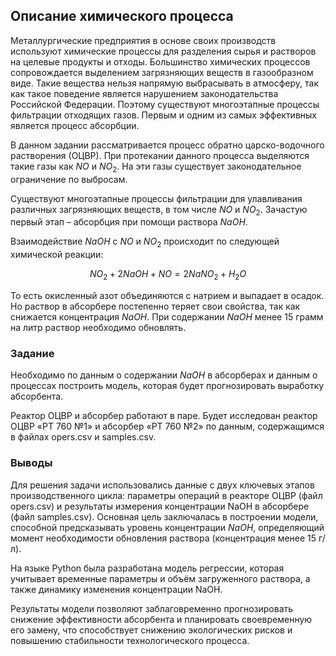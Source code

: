 ## Описание химического процесса
Металлургические предприятия в основе своих производств используют химические процессы для разделения сырья и растворов на целевые продукты и отходы. Большинство химических процессов сопровождается выделением загрязняющих веществ в газообразном виде. Такие вещества нельзя напрямую выбрасывать в атмосферу, так как такое поведение является нарушением законодательства Российской Федерации. Поэтому существуют многоэтапные процессы фильтрации отходящих газов. Первым и одним из самых эффективных является процесс абсорбции.

В данном задании рассматривается процесс обратно царско-водочного растворения (ОЦВР). При протекании данного процесса выделяются такие газы как $NO$ и $NO_2$. На эти газы существует законодательное ограничение по выбросам.

Cуществуют многоэтапные процессы фильтрации для улавливания различных загрязняющих веществ, в том числе $NO$ и $NO_2$. Зачастую первый этап – абсорбция при помощи раствора $NaOH$.

Взаимодействие $NaOH$ с $NO$ и $NO_2$ происходит по следующей химической реакции:

$$
NO_2 + 2NaOH + NO = 2NaNO_2 + H_2O
$$

То есть окисленный азот объединяются с натрием и выпадает в осадок. Но раствор в абсорбере постепенно теряет свои свойства, так как снижается концентрация $NaOH$. При содержании $NaOH$ менее 15 грамм на литр раствор необходимо обновлять.

### Задание
Необходимо по данным о содержании $NaOH$ в абсорберах и данным о процессах построить модель, которая будет прогнозировать выработку абсорбента.

Реактор ОЦВР и абсорбер работают в паре. Будет исследован реактор ОЦВР «РТ 760 №1» и абсорбер «РТ 760 №2» по данным, содержащимся в файлах opers.csv и samples.csv.

### Выводы
Для решения задачи использовались данные с двух ключевых этапов производственного цикла: параметры операций в реакторе ОЦВР (файл opers.csv) и результаты измерения концентрации NaOH в абсорбере (файл samples.csv). Основная цель заключалась в построении модели, способной предсказывать уровень концентрации $NaOH$, определяющий момент необходимости обновления раствора (концентрация менее 15 г/л).

На языке Python была разработана модель регрессии, которая учитывает временные параметры и объём загруженного раствора, а также динамику изменения концентрации NaOH.

Результаты модели позволяют заблаговременно прогнозировать снижение эффективности абсорбента и планировать своевременную его замену, что способствует снижению экологических рисков и повышению стабильности технологического процесса.
